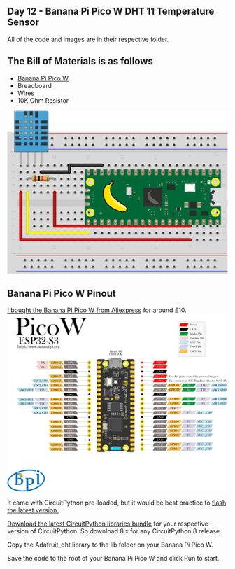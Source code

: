 ## Day 12 - Banana Pi Pico W DHT 11 Temperature Sensor

All of the code and images are in their respective folder.



## The Bill of Materials is as follows
* [Banana Pi Pico W](https://www.aliexpress.com/item/1005004775634442.html)
* Breadboard
* Wires
* 10K Ohm Resistor

![Circuit diagram](https://github.com/lesp/MakerAdvent2022/blob/main/Day%2012%20-%20DHT11/Diagrams/DHT%20Circuit.png)

## Banana Pi Pico W Pinout


[I bought the Banana Pi Pico W from Aliexpress](https://www.aliexpress.com/item/1005004775634442.html) for around £10.
![Pinout diagram](https://github.com/lesp/MakerAdvent2022/blob/main/Day%2012%20-%20DHT11/Diagrams/BPI-PicoW-S3-V0.4-IO.png)

It came with CircuitPython pre-loaded, but it would be best practice to [flash the latest version.](https://circuitpython.org/board/bpi_picow_s3/)

[Download the latest CircuitPython libraries bundle](https://circuitpython.org/libraries) for your respective version of CircuitPython. So download 8.x for any CircuitPython 8 release.

Copy the Adafruit_dht library to the lib folder on your Banana Pi Pico W.

Save the code to the root of your Banana Pi Pico W and click Run to start.
